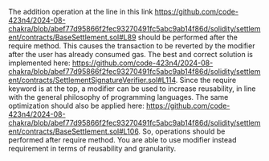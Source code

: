 The addition operation at the line in this link https://github.com/code-423n4/2024-08-chakra/blob/abef77d95866f2fec93270491fc5abc9ab14f86d/solidity/settlement/contracts/BaseSettlement.sol#L89 should be performed after the require method. This causes the transaction to be reverted by the modifier after the user has already consumed gas. The best and correct solution is implemented here: https://github.com/code-423n4/2024-08-chakra/blob/abef77d95866f2fec93270491fc5abc9ab14f86d/solidity/settlement/contracts/SettlementSignatureVerifier.sol#L114. Since the require keyword is at the top, a modifier can be used to increase reusability, in line with the general philosophy of programming languages. The same optimization should also be applied here: https://github.com/code-423n4/2024-08-chakra/blob/abef77d95866f2fec93270491fc5abc9ab14f86d/solidity/settlement/contracts/BaseSettlement.sol#L106.
So, operations should be performed after require method. You are able to use modifier instead requirement in terms of reusability and granularity.